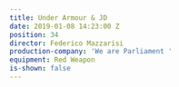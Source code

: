 ```yaml
---
title: Under Armour & JD
date: 2019-01-08 14:23:00 Z
position: 34
director: Federico Mazzarisi
production-company: 'We are Parliament '
equipment: Red Weapon
is-shown: false
---
```


